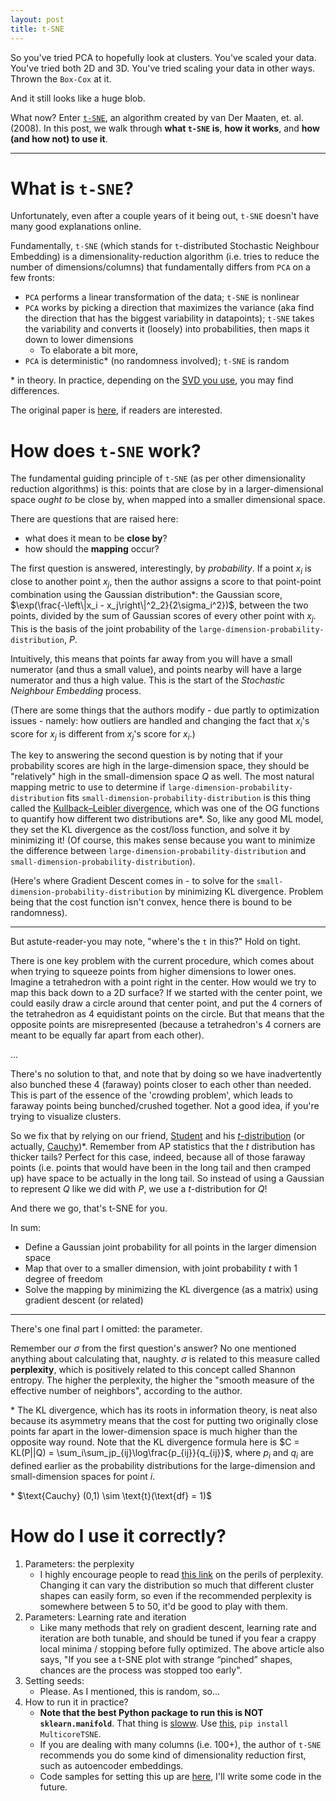 ```yaml
---
layout: post
title: t-SNE
---
```


So you've tried PCA to hopefully look at clusters. You've scaled your data. You've tried both 2D and 3D. You've tried scaling your data in other ways. Thrown the `Box-Cox` at it.

And it still looks like a huge blob.

What now? Enter [`t-SNE`](https://lvdmaaten.github.io/tsne/), an algorithm created by van Der Maaten, et. al. (2008). In this post, we walk through **what `t-SNE` is**, **how it works**, and **how (and how not) to use it**.  

----

# What is `t-SNE`?

Unfortunately, even after a couple years of it being out, `t-SNE` doesn't have many good explanations online.

Fundamentally, `t-SNE` (which stands for `t`-distributed Stochastic Neighbour Embedding) is a dimensionality-reduction algorithm (i.e. tries to reduce the number of dimensions/columns) that fundamentally differs from `PCA` on a few fronts:
- `PCA` performs a linear transformation of the data; `t-SNE` is nonlinear
- `PCA` works by picking a direction that maximizes the variance (aka find the direction that has the biggest variability in datapoints); `t-SNE` takes the variability and converts it (loosely) into probabilities, then maps it down to lower dimensions
    - To elaborate a bit more,  
- `PCA` is deterministic* (no randomness involved); `t-SNE` is random

\* in theory. In practice, depending on the [SVD you use](https://scikit-learn.org/stable/modules/generated/sklearn.decomposition.PCA.html), you may find differences.

The original paper is [here](https://lvdmaaten.github.io/publications/papers/JMLR_2008.pdf), if readers are interested.
        
# How does `t-SNE` work?

The fundamental guiding principle of `t-SNE` (as per other dimensionality reduction algorithms) is this: points that are close by in a larger-dimensional space *ought to* be close by, when mapped into a smaller dimensional space.

There are questions that are raised here:
- what does it mean to be **close by**? 
- how should the **mapping** occur?

The first question is answered, interestingly, by *probability*. If a point $x_i$ is close to another point $x_j$, then the author assigns a score to that point-point combination using the Gaussian distribution\*: the Gaussian score, $\exp(\frac{-\left\|x_i - x_j\right\|^2_2}{2\sigma_i^2})$, between the two points, divided by the sum of Gaussian scores of every other point with $x_j$. This is the basis of the joint probability of the `large-dimension-probability-distribution`, $P$.

Intuitively, this means that points far away from you will have a small numerator (and thus a small value), and points nearby will have a large numerator and thus a high value. This is the start of the *Stochastic Neighbour Embedding* process.

(There are some things that the authors modify - due partly to optimization issues - namely: how outliers are handled and changing the fact that $x_i$'s score for $x_j$ is different from $x_j$'s score for $x_i$.)

The key to answering the second question is by noting that if your probability scores are high in the large-dimension space, they should be "relatively" high in the small-dimension space $Q$ as well. The most natural mapping metric to use to determine if `large-dimension-probability-distribution` fits `small-dimension-probability-distribution` is this thing called the [Kullback–Leibler divergence](https://en.wikipedia.org/wiki/Kullback%E2%80%93Leibler_divergence), which was one of the OG functions to quantify how different two distributions are\*. So, like any good ML model, they set the KL divergence as the cost/loss function, and solve it by minimizing it! (Of course, this makes sense because you want to minimize the difference between `large-dimension-probability-distribution` and `small-dimension-probability-distribution`). 

(Here's where Gradient Descent comes in - to solve for the `small-dimension-probability-distribution` by minimizing KL divergence. Problem being that the cost function isn't convex, hence there is bound to be randomness).

---

But astute-reader-you may note, "where's the `t` in this?" Hold on tight. 

There is one key problem with the current procedure, which comes about when trying to squeeze points from higher dimensions to lower ones. Imagine a tetrahedron with a point right in the center. How would we try to map this back down to a 2D surface? If we started with the center point, we could easily draw a circle around that center point, and put the 4 corners of the tetrahedron as 4 equidistant points on the circle. But that means that the opposite points are misrepresented (because a tetrahedron's 4 corners are meant to be equally far apart from each other). 

...

There's no solution to that, and note that by doing so we have inadvertently also bunched these 4 (faraway) points closer to each other than needed. This is part of the essence of the 'crowding problem', which leads to faraway points being bunched/crushed together. Not a good idea, if you're trying to visualize clusters.

So we fix that by relying on our friend, [Student](https://en.wikipedia.org/wiki/William_Sealy_Gosset) and his [$t$-distribution](https://en.wikipedia.org/wiki/Student%27s_t-distribution) (or actually, [Cauchy](https://en.wikipedia.org/wiki/Cauchy_distribution))\*. Remember from AP statistics that the $t$ distribution has thicker tails? Perfect for this case, indeed, because all of those faraway points (i.e. points that would have been in the long tail and then cramped up) have space to be actually in the long tail. So instead of using a Gaussian to represent $Q$ like we did with $P$, we use a $t$-distribution for $Q$!

And there we go, that's t-SNE for you.

In sum:
- Define a Gaussian joint probability for all points in the larger dimension space
- Map that over to a smaller dimension, with joint probability $t$ with 1 degree of freedom
- Solve the mapping by minimizing the KL divergence (as a matrix) using gradient descent (or related)

---

There's one final part I omitted: the parameter.

Remember our $\sigma$ from the first question's answer? No one mentioned anything about calculating that, naughty. $\sigma$ is related to this measure called **perplexity**, which is positively related to this concept called Shannon entropy. The higher the perplexity, the higher the "smooth measure of the effective number of neighbors", according to the author.

\* The KL divergence, which has its roots in information theory, is neat also because its asymmetry means that the cost for putting two originally close points far apart in the lower-dimension space is much higher than the opposite way round. Note that the KL divergence formula here is $C = KL(P||Q) = \sum_i\sum_jp_{ij}\log\frac{p_{ij}}{q_{ij}}$, where $p_i$ and $q_i$ are defined earlier as the probability distributions for the large-dimension and small-dimension spaces for point $i$.

\* $\text{Cauchy} (0,1) \sim \text{t}(\text{df} = 1)\$

# How do I use it correctly?

1. Parameters: the perplexity
    - I highly encourage people to read [this link](https://distill.pub/2016/misread-tsne/) on the perils of perplexity. Changing it can vary the distribution so much that different cluster shapes can easily form, so even if the recommended perplexity is somewhere between 5 to 50, it'd be good to play with them.
2. Parameters: Learning rate and iteration
    - Like many methods that rely on gradient descent, learning rate and iteration are both tunable, and should be tuned if you fear a crappy local minima / stopping before fully optimized. The above article also says, "If you see a t-SNE plot with strange “pinched” shapes, chances are the process was stopped too early".
3. Setting seeds:
    - Please. As I mentioned, this is random, so...
4. How to run it in practice?
    - **Note that the best Python package to run this is NOT `sklearn.manifold`**. That thing is [sloww](https://umap-learn.readthedocs.io/en/latest/benchmarking.html). Use [this](https://github.com/DmitryUlyanov/Multicore-TSNE), `pip install MulticoreTSNE`.
    - If you are dealing with many columns (i.e. 100+), the author of `t-SNE` recommends you do some kind of dimensionality reduction first, such as autoencoder embeddings.
    - Code samples for setting this up are [here](https://scikit-learn.org/stable/modules/generated/sklearn.manifold.TSNE.html), I'll write some code in the future.